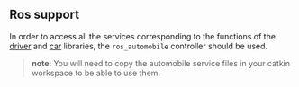## Ros support

In order to access all the services corresponding to the functions of the
[driver](driver-library.md) and [car](car-library.md) libraries, the
`ros_automobile` controller should be used.

> **note**:
You will need to copy the automobile service files in your catkin workspace to
be able to use them.

